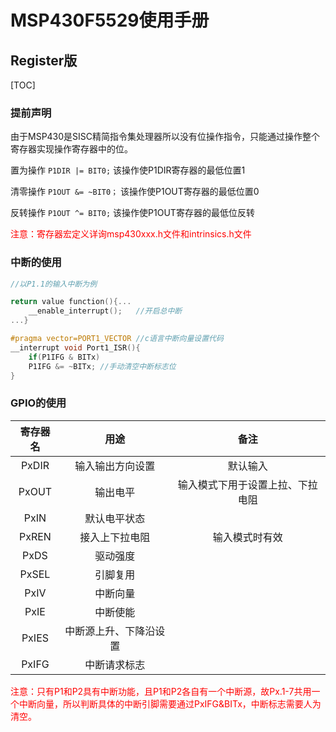 # MSP430F5529使用手册

## Register版

[TOC]

### 提前声明

由于MSP430是SISC精简指令集处理器所以没有位操作指令，只能通过操作整个寄存器实现操作寄存器中的位。

置为操作	`P1DIR |= BIT0;` 该操作使P1DIR寄存器的最低位置1

清零操作	`P1OUT &= ~BIT0；` 该操作使P1OUT寄存器的最低位置0

反转操作	`P1OUT ^= BIT0;` 该操作使P1OUT寄存器的最低位反转

<p style="color: red;">注意：寄存器宏定义详询msp430xxx.h文件和intrinsics.h文件</p>



### 中断的使用

```c
//以P1.1的输入中断为例

return value function(){...
    __enable_interrupt();	//开启总中断
...}

#pragma vector=PORT1_VECTOR //c语言中断向量设置代码
__interrupt void Port1_ISR(){
    if(P1IFG & BITx)
    P1IFG &= ~BITx;	//手动清空中断标志位
}
```





### GPIO的使用



| 寄存器名 |          用途          |               备注               |
| :------: | :--------------------: | :------------------------------: |
|  PxDIR   |    输入输出方向设置    |             默认输入             |
|  PxOUT   |        输出电平        | 输入模式下用于设置上拉、下拉电阻 |
|   PxIN   |      默认电平状态      |                                  |
|  PxREN   |     接入上下拉电阻     |          输入模式时有效          |
|   PxDS   |        驱动强度        |                                  |
|  PxSEL   |        引脚复用        |                                  |
|   PxIV   |        中断向量        |                                  |
|   PxIE   |        中断使能        |                                  |
|  PxIES   | 中断源上升、下降沿设置 |                                  |
|  PxIFG   |      中断请求标志      |                                  |

<p style="color:red;">注意：只有P1和P2具有中断功能，且P1和P2各自有一个中断源，故Px.1-7共用一个中断向量，所以判断具体的中断引脚需要通过PxIFG&BITx，中断标志需要人为清空。</p>



